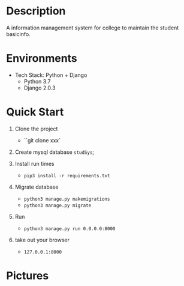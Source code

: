 # Description
A information management system for college to maintain the student basicinfo.

# Environments
- Tech Stack: Python + Django
  - Python 3.7
  - Django 2.0.3

# Quick Start
1. Clone the project
   - ``git clone xxx`
   
1. Create mysql database `studSys`;
   
2. Install run times
   - `pip3 install -r requirements.txt`
   
3. Migrate database
   - `python3 manage.py makemigrations`
   - `python3 manage.py migrate`
   
4. Run
   - `python3 manage.py run 0.0.0.0:8000`
   
5. take out your browser
   - `127.0.0.1:8000`
   
   
# Pictures



